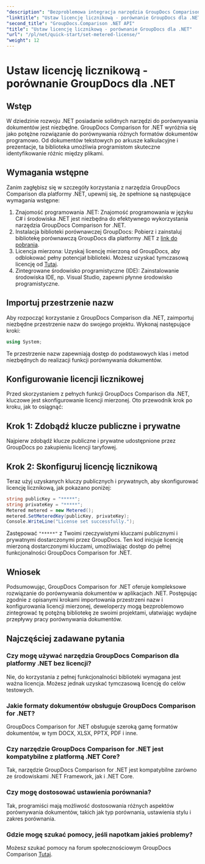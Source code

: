 ```yaml
---
"description": "Bezproblemowa integracja narzędzia GroupDocs Comparison for .NET ze projektami .NET zapewnia wydajne przepływy pracy związane z porównywaniem dokumentów."
"linktitle": "Ustaw licencję licznikową - porównanie GroupDocs dla .NET"
"second_title": "GroupDocs.Comparison .NET API"
"title": "Ustaw licencję licznikową - porównanie GroupDocs dla .NET"
"url": "/pl/net/quick-start/set-metered-license/"
"weight": 12
---
```


# Ustaw licencję licznikową - porównanie GroupDocs dla .NET

## Wstęp
W dziedzinie rozwoju .NET posiadanie solidnych narzędzi do porównywania dokumentów jest niezbędne. GroupDocs Comparison for .NET wyróżnia się jako potężne rozwiązanie do porównywania różnych formatów dokumentów programowo. Od dokumentów tekstowych po arkusze kalkulacyjne i prezentacje, ta biblioteka umożliwia programistom skuteczne identyfikowanie różnic między plikami.
## Wymagania wstępne
Zanim zagłębisz się w szczegóły korzystania z narzędzia GroupDocs Comparison dla platformy .NET, upewnij się, że spełnione są następujące wymagania wstępne:
1. Znajomość programowania .NET: Znajomość programowania w języku C# i środowiska .NET jest niezbędna do efektywnego wykorzystania narzędzia GroupDocs Comparison for .NET.
2. Instalacja biblioteki porównawczej GroupDocs: Pobierz i zainstaluj bibliotekę porównawczą GroupDocs dla platformy .NET z [link do pobrania](https://releases.groupdocs.com/comparison/net/).
3. Licencja mierzona: Uzyskaj licencję mierzoną od GroupDocs, aby odblokować pełny potencjał biblioteki. Możesz uzyskać tymczasową licencję od [Tutaj](https://purchase.groupdocs.com/temporary-license/).
4. Zintegrowane środowisko programistyczne (IDE): Zainstalowanie środowiska IDE, np. Visual Studio, zapewni płynne środowisko programistyczne.

## Importuj przestrzenie nazw
Aby rozpocząć korzystanie z GroupDocs Comparison dla .NET, zaimportuj niezbędne przestrzenie nazw do swojego projektu. Wykonaj następujące kroki:

```csharp
using System;
```
Te przestrzenie nazw zapewniają dostęp do podstawowych klas i metod niezbędnych do realizacji funkcji porównywania dokumentów.
## Konfigurowanie licencji licznikowej
Przed skorzystaniem z pełnych funkcji GroupDocs Comparison dla .NET, kluczowe jest skonfigurowanie licencji mierzonej. Oto przewodnik krok po kroku, jak to osiągnąć:
## Krok 1: Zdobądź klucze publiczne i prywatne
Najpierw zdobądź klucze publiczne i prywatne udostępnione przez GroupDocs po zakupieniu licencji taryfowej.
## Krok 2: Skonfiguruj licencję licznikową
Teraz użyj uzyskanych kluczy publicznych i prywatnych, aby skonfigurować licencję licznikową, jak pokazano poniżej:
```csharp
string publicKey = "*****";
string privateKey = "*****";
Metered metered = new Metered();
metered.SetMeteredKey(publicKey, privateKey);
Console.WriteLine("License set successfully.");
```
Zastępować `"*****"` z Twoimi rzeczywistymi kluczami publicznymi i prywatnymi dostarczonymi przez GroupDocs. Ten kod inicjuje licencję mierzoną dostarczonymi kluczami, umożliwiając dostęp do pełnej funkcjonalności GroupDocs Comparison for .NET.

## Wniosek
Podsumowując, GroupDocs Comparison for .NET oferuje kompleksowe rozwiązanie do porównywania dokumentów w aplikacjach .NET. Postępując zgodnie z opisanymi krokami importowania przestrzeni nazw i konfigurowania licencji mierzonej, deweloperzy mogą bezproblemowo zintegrować tę potężną bibliotekę ze swoimi projektami, ułatwiając wydajne przepływy pracy porównywania dokumentów.
## Najczęściej zadawane pytania
### Czy mogę używać narzędzia GroupDocs Comparison dla platformy .NET bez licencji?
Nie, do korzystania z pełnej funkcjonalności biblioteki wymagana jest ważna licencja. Możesz jednak uzyskać tymczasową licencję do celów testowych.
### Jakie formaty dokumentów obsługuje GroupDocs Comparison for .NET?
GroupDocs Comparison for .NET obsługuje szeroką gamę formatów dokumentów, w tym DOCX, XLSX, PPTX, PDF i inne.
### Czy narzędzie GroupDocs Comparison for .NET jest kompatybilne z platformą .NET Core?
Tak, narzędzie GroupDocs Comparison for .NET jest kompatybilne zarówno ze środowiskami .NET Framework, jak i .NET Core.
### Czy mogę dostosować ustawienia porównania?
Tak, programiści mają możliwość dostosowania różnych aspektów porównywania dokumentów, takich jak typ porównania, ustawienia stylu i zakres porównania.
### Gdzie mogę szukać pomocy, jeśli napotkam jakieś problemy?
Możesz szukać pomocy na forum społecznościowym GroupDocs Comparison [Tutaj](https://forum.groupdocs.com/c/comparison/12).